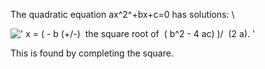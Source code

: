 The quadratic equation ax^2^+bx+c=0 has solutions: \\

![' x = ( - b (+/-)  the square root of  ( b\^2 - 4 ac) )/  (2 a). '](../dictionary/equation_images/4436.1..png)

This is found by completing the square.
